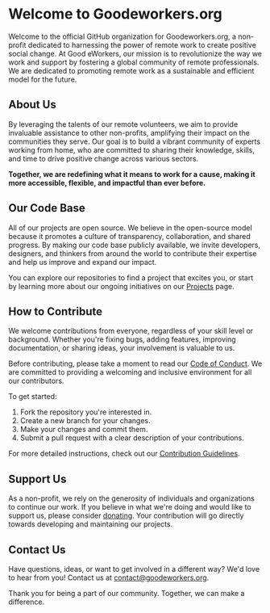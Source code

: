 # Welcome to Goodeworkers.org

Welcome to the official GitHub organization for Goodeworkers.org, a non-profit dedicated to harnessing the power of remote work to create positive social change. At Good eWorkers, our mission is to revolutionize the way we work and support by fostering a global community of remote professionals. We are dedicated to promoting remote work as a sustainable and efficient model for the future. 

## About Us

By leveraging the talents of our remote volunteers, we aim to provide invaluable assistance to other non-profits, amplifying their impact on the communities they serve. Our goal is to build a vibrant community of experts working from home, who are committed to sharing their knowledge, skills, and time to drive positive change across various sectors. 

**Together, we are redefining what it means to work for a cause, making it more accessible, flexible, and impactful than ever before.**


## Our Code Base

All of our projects are open source. We believe in the open-source model because it promotes a culture of transparency, collaboration, and shared progress. By making our code base publicly available, we invite developers, designers, and thinkers from around the world to contribute their expertise and help us improve and expand our impact.

You can explore our repositories to find a project that excites you, or start by learning more about our ongoing initiatives on our [Projects](https://github.com/goodeworkers) page.

## How to Contribute

We welcome contributions from everyone, regardless of your skill level or background. Whether you're fixing bugs, adding features, improving documentation, or sharing ideas, your involvement is valuable to us.

Before contributing, please take a moment to read our [Code of Conduct](./profile/CODE_OF_CONDUCT.md). We are committed to providing a welcoming and inclusive environment for all our contributors.

To get started:

1. Fork the repository you're interested in.
2. Create a new branch for your changes.
3. Make your changes and commit them.
4. Submit a pull request with a clear description of your contributions.

For more detailed instructions, check out our [Contribution Guidelines](CONTRIBUTING.md).


## Support Us

As a non-profit, we rely on the generosity of individuals and organizations to continue our work. If you believe in what we're doing and would like to support us, please consider [donating](https://www.helloasso.com/associations/goodeworkers/formulaires/1). Your contribution will go directly towards developing and maintaining our projects.

## Contact Us

Have questions, ideas, or want to get involved in a different way? We'd love to hear from you! Contact us at [contact@goodeworkers.org](mailto:contact@goodeworkers.org).

Thank you for being a part of our community. Together, we can make a difference.

